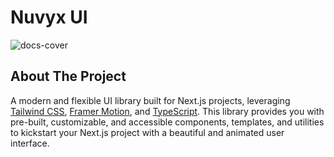 # Nuvyx UI 
![docs-cover](https://github.com/user-attachments/assets/089ea0ba-8a22-410b-869c-0c1a738ec021)


## About The Project
A modern and flexible UI library built for Next.js projects, leveraging [Tailwind CSS](https://tailwindcss.com/), [Framer Motion](https://www.framer.com/motion/), and [TypeScript](https://www.typescriptlang.org/). This library provides you with pre-built, customizable, and accessible components, templates, and utilities to kickstart your Next.js project with a beautiful and animated user interface.


